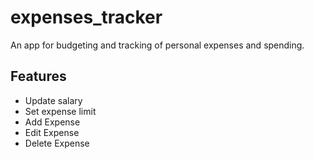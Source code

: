 # expenses_tracker

An app for budgeting and tracking of personal expenses and spending.

## Features
- Update salary
- Set expense limit
- Add Expense
- Edit Expense
- Delete Expense



